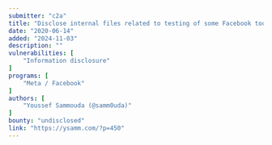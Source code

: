 ```yaml
---
submitter: "c2a"
title: "Disclose internal files related to testing of some Facebook tools"
date: "2020-06-14"
added: "2024-11-03"
description: ""
vulnerabilities: [
    "Information disclosure"
]
programs: [
    "Meta / Facebook"
]
authors: [
    "Youssef Sammouda (@samm0uda)"
]
bounty: "undisclosed"
link: "https://ysamm.com/?p=450"
---
```




